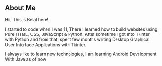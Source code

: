 
## About Me
Hii, This is Belal here!

I started to code when I was 11, There I learned how to build websites using Pure HTML, CSS, JavaScript & Python. After sometime I got into Tkinter with Python and from that, spent few months writing Desktop Graphical User Interface Applications with Tkinter.

I always like to learn new technologies, I am learning Android Development With Java as of now
